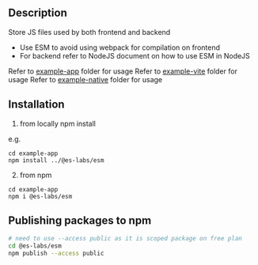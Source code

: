 ## Description

Store JS files used by both frontend and backend

- Use ESM to avoid using webpack for compilation on frontend
- For backend refer to NodeJS document on how to use ESM in NodeJS

Refer to [example-app](../../example-app) folder for usage
Refer to [example-vite](../../example-vite) folder for usage
Refer to [example-native](../../example-native) folder for usage

## Installation

1. from locally
npm install <path-to-this-foder-from-where-you-want-to-install-this>

e.g.

```
cd example-app
npm install ../@es-labs/esm
```

2. from npm

```
cd example-app
npm i @es-labs/esm
```


## Publishing packages to npm

```bash
# need to use --access public as it is scoped package on free plan
cd @es-labs/esm
npm publish --access public
```
